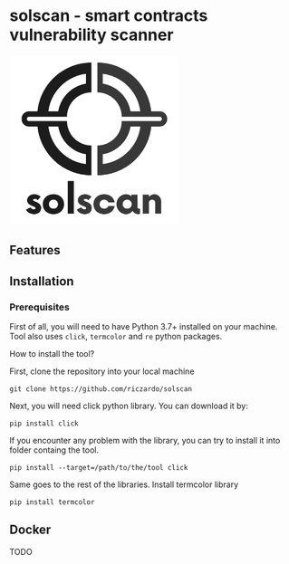 # solscan - smart contracts vulnerability scanner

<img src="/logo.png" width="300"/>

## Features

## Installation
### Prerequisites
First of all, you will need to have Python 3.7+ installed on your machine.
Tool also uses `click`, `termcolor` and `re` python packages.

How to install the tool?

First, clone the repository into your local machine
```
git clone https://github.com/riczardo/solscan
```

Next, you will need click python library. You can download it by:
```
pip install click
```
If you encounter any problem with the library, you can try to install it into folder containg the tool.

```
pip install --target=/path/to/the/tool click
```
Same goes to the rest of the libraries. Install termcolor library
```
pip install termcolor
```
## Docker
TODO


